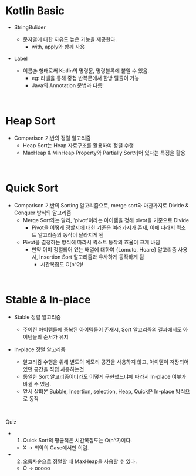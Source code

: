 # Kotlin Basic

- StringBulider 
    - 문자열에 대한 자유도 높은 기능을 제공한다.
        - with, apply와 함께 사용
    
- Label
    - 이름@ 형태로써 Kotlin의 명령문, 명령블록에 붙일 수 있음.
        - eg: 라벨을 통해 중첩 반복문에서 한방 탈출이 가능
        - Java의 Annotation 문법과 다름!

<br>

# Heap Sort

- Comparison 기반의 정렬 알고리즘
    - Heap Sort는 Heap 자료구조를 활용하여 정렬 수행
    - MaxHeap & MinHeap Property와 Partially Sort되어 있다는 특징을 활용
    

<br>

# Quick Sort

- Comparison 기반의 Sorting 알고리즘으로, merge sort와 마찬가지로 Divide & Conquer 방식의 알고리즘
    - Merge Sort와는 달리, 'pivot'이라는 아이템을 정해 pivot을 기준으로 Divide
        - Pivot을 어떻게 정할지에 대한 기준은 여러가지가 존재, 이에 따라서 퀵소트 알고리즘의 동작이 달라지게 됨
    - Pivot을 결정하는 방식에 따라서 퀵소트 동작의 효율이 크게 바뀜
        - 만약 이미 정렬되어 있는 배열에 대하여 {Lomuto, Hoare} 알고리즘 사용시, Insertion Sort 알고리즘과 유사하게 동작하게 됨
            - 시간복잡도 O(n^2)!

<br>

# Stable & In-place

- Stable 정렬 알고리즘
    - 주어진 아이템들에 중복된 아이템들이 존재시, Sort 알고리즘의 결과에서도 아이템들의 순서가 유지

- In-place 정렬 알고리즘
    - 알고리즘 수행을 위해 별도의 메모리 공간을 사용하지 않고, 아이템이 저장되어 있던 공간을 직접 사용하는것.
    - 동일한 Sort 알고리즘이더라도 어떻게 구현했느냐에 따라서 In-place 여부가 바뀔 수 있음.
    - 앞서 살펴본 Bubble, Insertion, selection, Heap, Quick은 In-place 방식으로 동작

<br>

Quiz

- 1. Quick Sort의 평균적은 시간복잡도는 O(n^2)이다.
    - X -> 최악의 Case에서만 이럼.
- 2. 오름차순으로 정렬할 때 MaxHeap을 사용할 수 있다.
    - O -> ooooo
